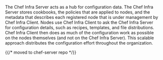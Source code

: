 The Chef Infra Server acts as a hub for configuration data. The Chef
Infra Server stores cookbooks, the policies that are applied to nodes,
and the metadata that describes each registered node that is under management
by Chef Infra Client. Nodes use Chef Infra Client to ask the Chef Infra
Server for configuration details, such as recipes, templates, and file
distributions. Chef Infra Client then does as much of the configuration
work as possible on the nodes themselves (and not on the Chef Infra
Server). This scalable approach distributes the configuration effort
throughout the organization.

{{/* moved to chef-server repo */}}
